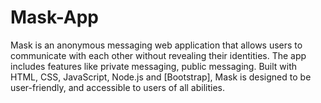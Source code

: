 # Mask-App
Mask is an anonymous messaging web application that allows users to communicate with each other without revealing their identities. The app includes features like private messaging, public messaging. Built with HTML, CSS, JavaScript, Node.js and [Bootstrap], Mask is designed to be user-friendly, and accessible to users of all abilities.
